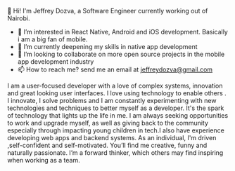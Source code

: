 👋 Hi! I'm Jeffrey Dozva, a Software Engineer currently working out of Nairobi.
- 👀 I’m interested in React Native, Android and iOS development. Basically i am a big fan of mobile.
- 🌱 I’m currently deepening my skills in native app development
- 💞️ I’m looking to collaborate on more open source projects in the mobile app development industry 
- 📫 How to reach me? send me an email at jeffreydozva@gmail.com

I am a user-focused developer with a love of complex systems, innovation and great looking user interfaces. I love using technology to enable others . I innovate, I solve problems and I am constantly experimenting with new technologies and techniques to better myself as a developer. It's the spark of technology that lights up the life in me. I am always seeking opportunities to work and upgrade myself, as well as giving back to the community especially through impacting young children in tech.I also have experience developing web apps and backend systems. As an individual, I'm driven ,self-confident and self-motivated. You’ll find me creative, funny and naturally passionate. I’m a forward thinker, which others may find inspiring when working as a team.
